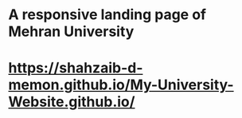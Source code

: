 # A responsive landing page of Mehran University
# https://shahzaib-d-memon.github.io/My-University-Website.github.io/
